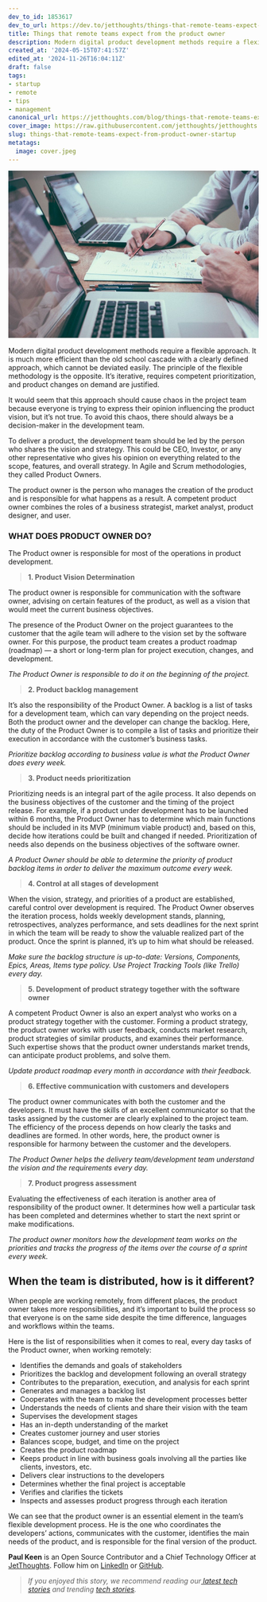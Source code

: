 ```yaml
---
dev_to_id: 1853617
dev_to_url: https://dev.to/jetthoughts/things-that-remote-teams-expect-from-the-product-owner-4n8c
title: Things that remote teams expect from the product owner
description: Modern digital product development methods require a flexible approach. It is much more efficient...
created_at: '2024-05-15T07:41:57Z'
edited_at: '2024-11-26T16:04:11Z'
draft: false
tags:
- startup
- remote
- tips
- management
canonical_url: https://jetthoughts.com/blog/things-that-remote-teams-expect-from-product-owner-startup/
cover_image: https://raw.githubusercontent.com/jetthoughts/jetthoughts.github.io/master/content/blog/things-that-remote-teams-expect-from-product-owner-startup/cover.jpeg
slug: things-that-remote-teams-expect-from-product-owner-startup
metatags:
  image: cover.jpeg
---
```

![[Photo by Helloquence](https://unsplash.com/photos/5fNmWej4tAA)](file_0.jpeg)

Modern digital product development methods require a flexible approach. It is much more efficient than the old school cascade with a clearly defined approach, which cannot be deviated easily. The principle of the flexible methodology is the opposite. It’s iterative, requires competent prioritization, and product changes on demand are justified.

It would seem that this approach should cause chaos in the project team because everyone is trying to express their opinion influencing the product vision, but it’s not true. To avoid this chaos, there should always be a decision-maker in the development team.

To deliver a product, the development team should be led by the person who shares the vision and strategy. This could be CEO, Investor, or any other representative who gives his opinion on everything related to the scope, features, and overall strategy. In Agile and Scrum methodologies, they called Product Owners.

The product owner is the person who manages the creation of the product and is responsible for what happens as a result. A competent product owner combines the roles of a business strategist, market analyst, product designer, and user.

### WHAT DOES PRODUCT OWNER DO?

The Product owner is responsible for most of the operations in product development.
>  **1. Product Vision Determination**

The product owner is responsible for communication with the software owner, advising on certain features of the product, as well as a vision that would meet the current business objectives.

The presence of the Product Owner on the project guarantees to the customer that the agile team will adhere to the vision set by the software owner. For this purpose, the product team creates a product roadmap (roadmap) — a short or long-term plan for project execution, changes, and development.

*The Product Owner is responsible to do it on the beginning of the project.*
>  **2. Product backlog management**

It’s also the responsibility of the Product Owner. A backlog is a list of tasks for a development team, which can vary depending on the project needs. Both the product owner and the developer can change the backlog. Here, the duty of the Product Owner is to compile a list of tasks and prioritize their execution in accordance with the customer’s business tasks.

*Prioritize backlog according to business value is what the Product Owner does every week.*
>  **3. Product needs prioritization**

Prioritizing needs is an integral part of the agile process. It also depends on the business objectives of the customer and the timing of the project release. For example, if a product under development has to be launched within 6 months, the Product Owner has to determine which main functions should be included in its MVP (minimum viable product) and, based on this, decide how iterations could be built and changed if needed. Prioritization of needs also depends on the business objectives of the software owner.

*A Product Owner should be able to determine the priority of product backlog items in order to deliver the maximum outcome every week.*
>  **4. Control at all stages of development**

When the vision, strategy, and priorities of a product are established, careful control over development is required. The Product Owner observes the iteration process, holds weekly development stands, planning, retrospectives, analyzes performance, and sets deadlines for the next sprint in which the team will be ready to show the valuable realized part of the product. Once the sprint is planned, it’s up to him what should be released.

*Make sure the backlog structure is up-to-date: Versions, Components, Epics, Areas, Items type policy. Use Project Tracking Tools (like Trello) every day.*
>  **5. Development of product strategy together with the software owner**

A competent Product Owner is also an expert analyst who works on a product strategy together with the customer. Forming a product strategy, the product owner works with user feedback, conducts market research, product strategies of similar products, and examines their performance. Such expertise shows that the product owner understands market trends, can anticipate product problems, and solve them.

*Update product roadmap every month in accordance with their feedback.*
>  **6. Effective communication with customers and developers**

The product owner communicates with both the customer and the developers. It must have the skills of an excellent communicator so that the tasks assigned by the customer are clearly explained to the project team. The efficiency of the process depends on how clearly the tasks and deadlines are formed. In other words, here, the product owner is responsible for harmony between the customer and the developers.

*The Product Owner helps the delivery team/development team understand the vision and the requirements every day.*
>  **7. Product progress assessment**

Evaluating the effectiveness of each iteration is another area of responsibility of the product owner. It determines how well a particular task has been completed and determines whether to start the next sprint or make modifications.

*The product owner monitors how the development team works on the priorities and tracks the progress of the items over the course of a sprint every week.*

## When the team is distributed, how is it different?

When people are working remotely, from different places, the product owner takes more responsibilities, and it’s important to build the process so that everyone is on the same side despite the time difference, languages and workflows within the teams.

Here is the list of responsibilities when it comes to real, every day tasks of the Product owner, when working remotely:

- Identifies the demands and goals of stakeholders 
- Prioritizes the backlog and development following an overall strategy 
- Contributes to the preparation, execution, and analysis for each sprint
- Generates and manages a backlog list
- Cooperates with the team to make the development processes better
- Understands the needs of clients and share their vision with the team
- Supervises the development stages 
- Has an in-depth understanding of the market 
- Creates customer journey and user stories
- Balances scope, budget, and time on the project
- Creates the product roadmap 
- Keeps product in line with business goals involving all the parties like clients, investors, etc.
- Delivers clear instructions to the developers 
- Determines whether the final project is acceptable 
- Verifies and clarifies the tickets
- Inspects and assesses product progress through each iteration

We can see that the product owner is an essential element in the team’s flexible development process. He is the one who coordinates the developers’ actions, communicates with the customer, identifies the main needs of the product, and is responsible for the final version of the product.

**Paul Keen** is an Open Source Contributor and a Chief Technology Officer at [JetThoughts](https://www.jetthoughts.com). Follow him on [LinkedIn](https://www.linkedin.com/in/paul-keen/) or [GitHub](https://github.com/pftg).
>  *If you enjoyed this story, we recommend reading our[ latest tech stories](https://jtway.co/latest) and trending [tech stories](https://jtway.co/trending).*
